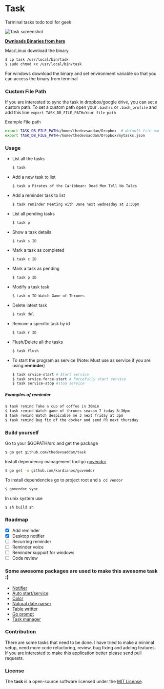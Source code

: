 # Task
Terminal tasks todo tool for geek

![Task screenshot](https://raw.githubusercontent.com/thedevsaddam/task/master/screenshot.png)

**[Dwnloads Binaries from here](https://github.com/thedevsaddam/task_binaries)**

Mac/Linux download the binary
```bash
$ cp task /usr/local/bin/task
$ sudo chmod +x /usr/local/bin/task
```
For windows download the binary and set environment variable so that you can access the binary from terminal

### Custom File Path
If you are interested to sync the task in dropbox/google drive, you can set a custom path. To set a custom path
 open your `.bashrc` or `.bash_profile` and add this line `export TASK_DB_FILE_PATH=Your file path`
 
 Example File path
 ```bash
export TASK_DB_FILE_PATH=/home/thedevsaddam/Dropbox  # default file name will be .task.json
export TASK_DB_FILE_PATH=/home/thedevsaddam/Dropbox/mytasks.json
```

### Usage
* List all the tasks
    ```bash
    $ task
    ```
* Add a new task to list
    ```bash
    $ task a Pirates of the Caribbean: Dead Men Tell No Tales
    ```
* Add a reminder task to list
    ```bash
    $ task reminder Meeting with Jane next wednesday at 2:30pm
    ```
* List all pending tasks
    ```bash
    $ task p
    ```
* Show a task details
    ```bash
    $ task s ID
    ```
* Mark a task as completed
    ```bash
    $ task c ID
    ```
* Mark a task as pending
    ```bash
    $ task p ID
    ```
* Modify a task task
    ```bash
    $ task m ID Watch Game of Thrones
    ```    
* Delete latest task
    ```bash
    $ task del
    ```
* Remove a specific task by id
    ```bash
    $ task r ID
    ```
* Flush/Delete all the tasks
    ```bash
    $ task flush
    ```
* To start the program as service (Note: Must use as service if you are using **reminder**)
    ```bash
    $ task srvice-start # Start service
    $ task srvice-force-start # Forcefully start service
    $ task service-stop #stop service
    ```
    
##### Examples of reminder
```bash
$ task remind Take a cup of coffee in 30min
$ task remind Watch game of thrones season 7 today 8:30pm
$ task remind Watch despicable me 3 next friday at 3pm
$ task remind Bug fix of the docker and send PR next thursday
```

### Build yourself

Go to your $GOPATH/src and get the package
```bash
$ go get github.com/thedevsaddam/task
```

Install dependency management tool go [govendor](https://github.com/kardianos/govendor)
```bash
$ go get -u github.com/kardianos/govendor
```

To install dependencies go to project root and `$ cd vendor`
```bash
$ govendor sync
```

In unix system use
```bash
$ sh build.sh
```

### Roadmap
- [x] Add reminder
- [x] Desktop notifier
- [ ] Recurring reminder
- [ ] Reminder voice
- [ ] Reminder support for windows
- [ ] Code review

### Some awesome packages are used to make this awesome task :)
* [Notifier](github.com/0xAX/notificator)
* [Auto start/service](github.com/ProtonMail/go-autostart)
* [Color](github.com/fatih/color)
* [Natural date parser](github.com/olebedev/when)
* [Table writter](github.com/olekukonko/tablewriter)
* [Go prompt](github.com/segmentio/go-prompt)
* [Task manager](github.com/thedevsaddam/task/taskmanager)

### Contribution
There are some tasks that need to be done. I have tried to make a minimal setup, need more code refactoring, review, bug fixing and adding features.
If you are interested to make this application better please send pull requests.

### **License**
The **task** is a open-source software licensed under the [MIT License](LICENSE.md).